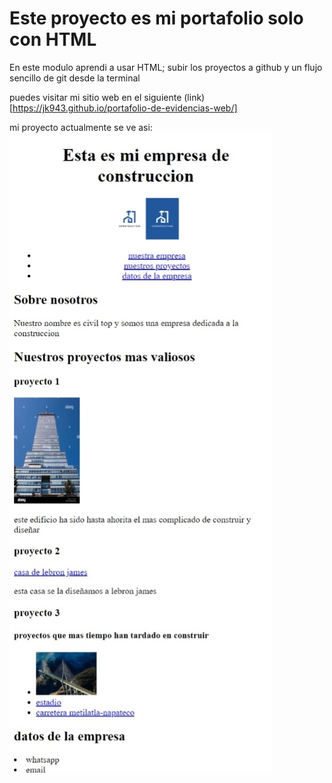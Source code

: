 # Este proyecto es mi portafolio solo con HTML

En este modulo aprendi a usar HTML; subir los proyectos a github y un flujo sencillo de git desde la terminal

puedes visitar mi sitio web en el siguiente (link) [https://jk943.github.io/portafolio-de-evidencias-web/]

mi proyecto actualmente se ve asi:![asi luce mi proyecto actualmente](./Captura%20de%20pantalla_5-3-2025_103746_jk943.github.io.jpeg)